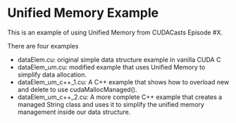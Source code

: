 Unified Memory Example
======================

This is an example of using Unified Memory from CUDACasts Episode #X. 

There are four examples
* dataElem.cu: original simple data structure example in vanilla CUDA C
* dataElem_um.cu: modified example that uses Unified Memory to simplify data allocation.
* dataElem_um_c++_1.cu: A C++ example that shows how to overload new and delete to use cudaMallocManaged().
* dataElem_um_c++_2.cu: A more complete C++ example that creates a managed String class and uses it to simplify the unified memory management inside our data structure.


